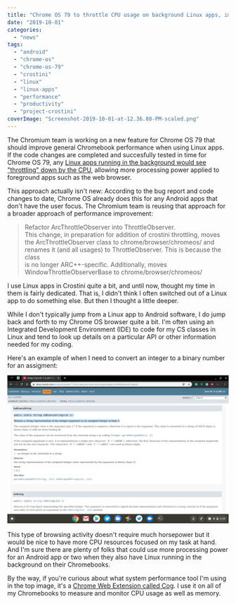 ```yaml
---
title: "Chrome OS 79 to throttle CPU usage on background Linux apps, improving web, Android performance as needed"
date: "2019-10-01"
categories: 
  - "news"
tags: 
  - "android"
  - "chrome-os"
  - "chrome-os-79"
  - "crostini"
  - "linux"
  - "linux-apps"
  - "performance"
  - "productivity"
  - "project-crostini"
coverImage: "Screenshot-2019-10-01-at-12.36.08-PM-scaled.png"
---
```


The Chromium team is working on a new feature for Chrome OS 79 that should improve general Chromebook performance when using Linux apps. If the code changes are completed and succesfully tested in time for Chrome OS 79, any [Linux apps running in the background would see "throttling" down by the CPU](https://bugs.chromium.org/p/chromium/issues/detail?id=997397), allowing more processing power applied to foreground apps such as the web browser.

This approach actually isn't new: According to the bug report and code changes to date, Chrome OS already does this for any Android apps that don't have the user focus. The Chromium team is reusing that approach for a broader approach of performance improvement:

> Refactor ArcThrottleObserver into ThrottleObserver.  
> This change, in preparation for addition of crostini throttling, moves  
> the ArcThrottleObserver class to chrome/browser/chromeos/ and renames it (and all usages) to ThrottleObserver. This is because the class  
> is no longer ARC++-specific. Additionally, moves WindowThrottleObserverBase to chrome/browser/chromeos/

I use Linux apps in Crostini quite a bit, and until now, thought my time in them is fairly dedicated. That is, I didn't think I often switched out of a Linux app to do something else. But then I thought a little deeper.

While I don't typically jump from a Linux app to Android software, I do jump back and forth to my Chrome OS browser quite a bit. I'm often using an Integrated Development Environment (IDE) to code for my CS classes in Linux and tend to look up details on a particular API or other information needed for my coding.

Here's an example of when I need to convert an integer to a binary number for an assigment:

![](images/Screenshot-2019-10-01-at-12.50.03-PM-1024x682.png)

This type of browsing activity doesn't require much horsepower but it would be nice to have more CPU resources focused on my task at hand. And I'm sure there are plenty of folks that could use more processing power for an Android app or two when they also have Linux running in the background on their Chromebooks.

By the way, if you're curious about what system performance tool I'm using in the top image, it's a [Chrome Web Extension called Cog](https://chrome.google.com/webstore/detail/cog-system-info-viewer/difcjdggkffcfgcfconafogflmmaadco?hl=en). I use it on all of my Chromebooks to measure and monitor CPU usage as well as memory.
